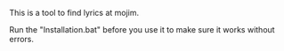This is a tool to find lyrics at mojim.

Run the "Installation.bat" before you use it to make sure it works without errors.
